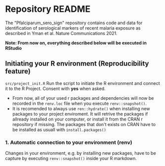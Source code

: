 # Repository README

The "Pfalciparum_sero_sign" repository contains code and data for identification of serological markers of recent malaria exposure as described in 
Yman et al. Nature Communications 2021.



**Note: From now on, everything described below will be executed in RStudio**

<a name="init_renv"></a>
## Initiating your R environment (Reproducibility feature)
`src/project_init.R` Run the script to initiate the R environment and connect it to the R Project. Consent with **yes** when asked.
  * From now, all of your used r packages and dependencies will now be recorded in the ```renv.loc``` file when you execute ```renv::snapshot()```.
  * It is recomended to always use ```ren::hydrate()``` when installing new packages to your project enviroment. It will retrive the packages if allready installed on your computer, or install it from the CRAN r repository if missing. The packages that don't exists on CRAN have to be installed as usuall with ```install.packages()```


### 1. Automatic connection to your environment (renv)
Changes in your environment, e.g. by installing new packages, have to be capture by executing `renv::snapshot()` inside your R markdown.

